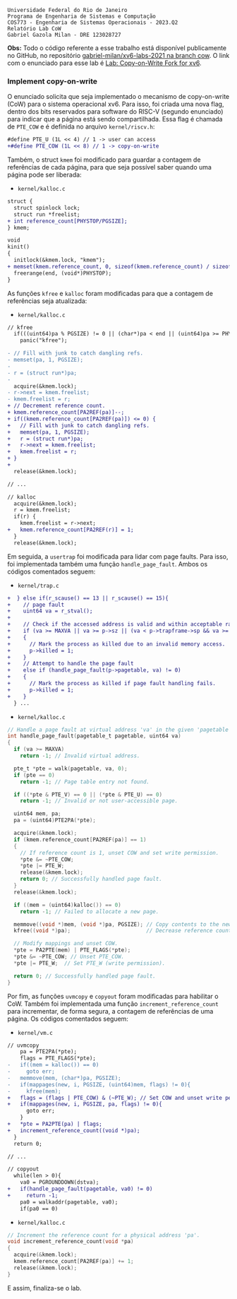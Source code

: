     Universidade Federal do Rio de Janeiro
    Programa de Engenharia de Sistemas e Computação
    COS773 - Engenharia de Sistemas Operacionais - 2023.Q2
    Relatório Lab CoW
    Gabriel Gazola Milan - DRE 123028727

**Obs:** Todo o código referente a esse trabalho está disponível publicamente no GitHub, no repositório [gabriel-milan/xv6-labs-2021 na branch cow](https://github.com/gabriel-milan/xv6-labs-2021/tree/cow). O link com o enunciado para esse lab é [Lab: Copy-on-Write Fork for xv6](https://pdos.csail.mit.edu/6.S081/2021/labs/cow.html).

### Implement copy-on-write

O enunciado solicita que seja implementado o mecanismo de copy-on-write (CoW) para o sistema operacional xv6. Para isso, foi criada uma nova flag, dentro dos bits reservados para software do RISC-V (segundo enunciado) para indicar que a página está sendo compartilhada. Essa flag é chamada de `PTE_COW` e é definida no arquivo `kernel/riscv.h`:

```diff
#define PTE_U (1L << 4) // 1 -> user can access
+#define PTE_COW (1L << 8) // 1 -> copy-on-write
```

Também, o struct `kmem` foi modificado para guardar a contagem de referências de cada página, para que seja possível saber quando uma página pode ser liberada:

- `kernel/kalloc.c`

```diff
struct {
  struct spinlock lock;
  struct run *freelist;
+ int reference_count[PHYSTOP/PGSIZE];
} kmem;

void
kinit()
{
  initlock(&kmem.lock, "kmem");
+ memset(kmem.reference_count, 0, sizeof(kmem.reference_count) / sizeof(int));
  freerange(end, (void*)PHYSTOP);
}
```

As funções `kfree` e `kalloc` foram modificadas para que a contagem de referências seja atualizada:

- `kernel/kalloc.c`

```diff
// kfree
  if(((uint64)pa % PGSIZE) != 0 || (char*)pa < end || (uint64)pa >= PHYSTOP)
    panic("kfree");

- // Fill with junk to catch dangling refs.
- memset(pa, 1, PGSIZE);
-
- r = (struct run*)pa;
-
  acquire(&kmem.lock);
- r->next = kmem.freelist;
- kmem.freelist = r;
+ // Decrement reference count.
+ kmem.reference_count[PA2REF(pa)]--;
+ if((kmem.reference_count[PA2REF(pa)]) <= 0) {
+   // Fill with junk to catch dangling refs.
+   memset(pa, 1, PGSIZE);
+   r = (struct run*)pa;
+   r->next = kmem.freelist;
+   kmem.freelist = r;
+ }
+
  release(&kmem.lock);

// ...

// kalloc
  acquire(&kmem.lock);
  r = kmem.freelist;
  if(r) {
    kmem.freelist = r->next;
+   kmem.reference_count[PA2REF(r)] = 1;
  }
  release(&kmem.lock);
```

Em seguida, a `usertrap` foi modificada para lidar com page faults. Para isso, foi implementada também uma função `handle_page_fault`. Ambos os códigos comentados seguem:

- `kernel/trap.c`

```diff
+  } else if(r_scause() == 13 || r_scause() == 15){
+    // page fault
+    uint64 va = r_stval();
+
+    // Check if the accessed address is valid and within acceptable ranges.
+    if (va >= MAXVA || va >= p->sz || (va < p->trapframe->sp && va >= PGROUNDDOWN(p->trapframe->sp) - PGSIZE))
+    {
+      // Mark the process as killed due to an invalid memory access.
+      p->killed = 1;
+    }
+    // Attempt to handle the page fault
+    else if (handle_page_fault(p->pagetable, va) != 0)
+    {
+      // Mark the process as killed if page fault handling fails.
+      p->killed = 1;
+    }
  } ...
```

- `kernel/kalloc.c`

```c
// Handle a page fault at virtual address 'va' in the given 'pagetable'.
int handle_page_fault(pagetable_t pagetable, uint64 va)
{
  if (va >= MAXVA)
    return -1; // Invalid virtual address.

  pte_t *pte = walk(pagetable, va, 0);
  if (pte == 0)
    return -1; // Page table entry not found.

  if ((*pte & PTE_V) == 0 || (*pte & PTE_U) == 0)
    return -1; // Invalid or not user-accessible page.

  uint64 mem, pa;
  pa = (uint64)PTE2PA(*pte);

  acquire(&kmem.lock);
  if (kmem.reference_count[PA2REF(pa)] == 1)
  {
    // If reference count is 1, unset COW and set write permission.
    *pte &= ~PTE_COW;
    *pte |= PTE_W;
    release(&kmem.lock);
    return 0; // Successfully handled page fault.
  }
  release(&kmem.lock);

  if ((mem = (uint64)kalloc()) == 0)
    return -1; // Failed to allocate a new page.

  memmove((void *)mem, (void *)pa, PGSIZE); // Copy contents to the new page.
  kfree((void *)pa);                        // Decrease reference count and free 'pa' if necessary.

  // Modify mappings and unset COW.
  *pte = PA2PTE(mem) | PTE_FLAGS(*pte);
  *pte &= ~PTE_COW; // Unset PTE_COW.
  *pte |= PTE_W;  // Set PTE_W (write permission).

  return 0; // Successfully handled page fault.
}
```

Por fim, as funções `uvmcopy` e `copyout` foram modificadas para habilitar o CoW. Também foi implementada uma função `increment_reference_count` para incrementar, de forma segura, a contagem de referências de uma página. Os códigos comentados seguem:

- `kernel/vm.c`

```diff
// uvmcopy
    pa = PTE2PA(*pte);
    flags = PTE_FLAGS(*pte);
-   if((mem = kalloc()) == 0)
-     goto err;
-   memmove(mem, (char*)pa, PGSIZE);
-   if(mappages(new, i, PGSIZE, (uint64)mem, flags) != 0){
-     kfree(mem);
+   flags = (flags | PTE_COW) & (~PTE_W); // Set COW and unset write permission.
+   if(mappages(new, i, PGSIZE, pa, flags) != 0){
      goto err;
    }
+   *pte = PA2PTE(pa) | flags;
+   increment_reference_count((void *)pa);
  }
  return 0;

// ...

// copyout
  while(len > 0){
    va0 = PGROUNDDOWN(dstva);
+   if(handle_page_fault(pagetable, va0) != 0)
+     return -1;
    pa0 = walkaddr(pagetable, va0);
    if(pa0 == 0)
```

- `kernel/kalloc.c`

```c
// Increment the reference count for a physical address 'pa'.
void increment_reference_count(void *pa)
{
  acquire(&kmem.lock);
  kmem.reference_count[PA2REF(pa)] += 1;
  release(&kmem.lock);
}
```

E assim, finaliza-se o lab.